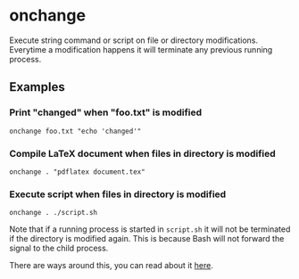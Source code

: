 # onchange
Execute string command or script on file or directory modifications. Everytime
a modification happens it will terminate any previous running process.

## Examples

### Print "changed" when "foo.txt" is modified
    onchange foo.txt "echo 'changed'"

### Compile LaTeX document when files in directory is modified
    onchange . "pdflatex document.tex"

### Execute script when files in directory is modified
    onchange . ./script.sh

Note that if a running process is started in `script.sh` it will not be
terminated if the directory is modified again. This is because Bash will
not forward the signal to the child process.

There are ways around this, you can read about it
[here](https://veithen.github.io/2014/11/16/sigterm-propagation.html).
